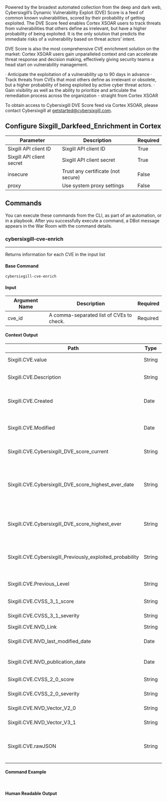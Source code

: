 Powered by the broadest automated collection from the deep and dark web, Cybersixgill’s Dynamic Vulnerability Exploit (DVE) Score is a feed of common known vulnerabilities, scored by their probability of getting exploited. The DVE Score feed enables Cortex XSOAR users to track threats from vulnerabilities that others define as irrelevant, but have a higher probability of being exploited. It is the only solution that predicts the immediate risks of a vulnerability based on threat actors’ intent. 

DVE Score is also the most comprehensive CVE enrichment solution on the market: Cortex XSOAR users gain unparalleled context and can accelerate threat response and decision making, effectively giving security teams a head start on vulnerability management. 

·    Anticipate the exploitation of a vulnerability up to 90 days in advance
·    Track threats from CVEs that most others define as irrelevant or obsolete, but a higher probability of being exploited by active cyber threat actors.
·    Gain visibility as well as the ability to prioritize and articulate the remediation process across the organization - straight from Cortex XSOAR

To obtain access to Cybersixgill DVE Score feed via Cortex XSOAR, please contact Cybersixgill at <getstarted@cybersixgill.com>.

## Configure Sixgill_Darkfeed_Enrichment in Cortex



| **Parameter** | **Description** | **Required** |
| --- | --- | --- |
| Sixgill API client ID | Sixgill API client ID | True |
| Sixgill API client secret | Sixgill API client secret | True |
| insecure | Trust any certificate \(not secure\) | False |
| proxy | Use system proxy settings | False |

## Commands

You can execute these commands from the CLI, as part of an automation, or in a playbook.
After you successfully execute a command, a DBot message appears in the War Room with the command details.

### cybersixgill-cve-enrich

***
Returns information for each CVE in the input list


#### Base Command

`cybersixgill-cve-enrich`

#### Input

| **Argument Name** | **Description** | **Required** |
| --- | --- | --- |
| cve_id | A comma-separated list of CVEs to check. | Required | 


#### Context Output

| **Path** | **Type** | **Description** |
| --- | --- | --- | 
| Sixgill.CVE.value | String | The value of the CVE. | 
| Sixgill.CVE.Description | String | Description of the given DVE ID. | 
| Sixgill.CVE.Created | Date | The creation date of the CVE. | 
| Sixgill.CVE.Modified | Date | The modified date of the CVE. | 
| Sixgill.CVE.Cybersixgill_DVE_score_current | String | The current Cybersixgill DVE Score. | 
| Sixgill.CVE.Cybersixgill_DVE_score_highest_ever_date | String | The date on which Sixgill's highest DVE score ever reported. | 
| Sixgill.CVE.Cybersixgill_DVE_score_highest_ever | String | Sixgill's highest DVE score ever reported. | 
| Sixgill.CVE.Cybersixgill_Previously_exploited_probability | String | Sixgill's score of previously exploited probability. | 
| Sixgill.CVE.Previous_Level | String | Previous level of the CVE ID. | 
| Sixgill.CVE.CVSS_3_1_score | String | CVSS 3.1 score. | 
| Sixgill.CVE.CVSS_3_1_severity | String | CVSS 3.1 severity. | 
| Sixgill.CVE.NVD_Link | String | NVD link. | 
| Sixgill.CVE.NVD_last_modified_date | Date | NVD last modified date. | 
| Sixgill.CVE.NVD_publication_date | Date | NVD publication date. | 
| Sixgill.CVE.CVSS_2_0_score | String | CVSS 2.0 score. | 
| Sixgill.CVE.CVSS_2_0_severity | String | CVSS 2.0 severity. | 
| Sixgill.CVE.NVD_Vector_V2_0 | String | NVD vector v2.0. | 
| Sixgill.CVE.NVD_Vector_V3_1 | String | NVD vector v3.1. | 
| Sixgill.CVE.rawJSON | String | The raw JSON of the CVE entich information. | 


#### Command Example

``` ```

#### Human Readable Output

